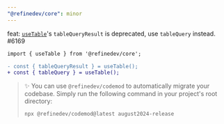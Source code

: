 ```yaml
---
"@refinedev/core": minor
---
```


feat: [`useTable`](https://refine.dev/docs/data/hooks/use-table/)'s `tableQueryResult` is deprecated, use `tableQuery` instead. #6169

```diff
import { useTable } from '@refinedev/core';

- const { tableQueryResult } = useTable();
+ const { tableQuery } = useTable();
```

> ✨ You can use `@refinedev/codemod` to automatically migrate your codebase. Simply run the following command in your project's root directory:
>
> ```bash
> npx @refinedev/codemod@latest august2024-release
> ```
